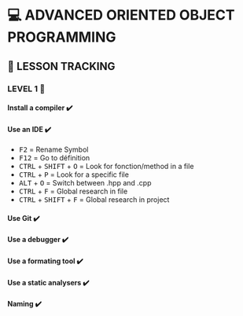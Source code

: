 # :computer: ADVANCED ORIENTED OBJECT PROGRAMMING

## :memo: LESSON TRACKING

### LEVEL 1 :pill:

#### Install a compiler :heavy_check_mark:

#### Use an IDE :heavy_check_mark:

- <kbd>F2</kbd>     =   Rename Symbol
- <kbd>F12</kbd>    =   Go to définition
- <kbd>CTRL</kbd> + <kbd>SHIFT</kbd> + <kbd>O</kbd>    =   Look for fonction/method in a file
- <kbd>CTRL</kbd> + <kbd>P</kbd>    =   Look for a specific file
- <kbd>ALT</kbd> + <kbd>O</kbd>     =    Switch between .hpp and .cpp
- <kbd>CTRL</kbd> + <kbd>F</kbd>   =   Global research in file
- <kbd>CTRL</kbd> + <kbd>SHIFT</kbd> + <kbd>F</kbd>   =   Global research in project

#### Use Git :heavy_check_mark:

#### Use a debugger :heavy_check_mark:

#### Use a formating tool :heavy_check_mark:

#### Use a static analysers :heavy_check_mark:

#### Naming :heavy_check_mark: